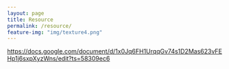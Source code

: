 ```yaml
---
layout: page
title: Resource
permalink: /resource/
feature-img: "img/texture4.png"
---
```

https://docs.google.com/document/d/1x0Jq6FH1UrqqGv74s1D2Mas623vFEHp1j6sxpXyzWns/edit?ts=58309ec6
